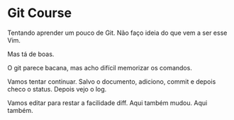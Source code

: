 # Git Course

Tentando aprender um pouco de Git. Não faço ideia do que vem a ser esse Vim.

Mas tá de boas.

O git parece bacana, mas acho difícil memorizar os comandos.


Vamos tentar continuar. Salvo o documento, adiciono, commit e depois checo o status. Depois vejo o log.


Vamos editar para restar a facilidade diff.
Aqui também mudou.
Aqui também.


